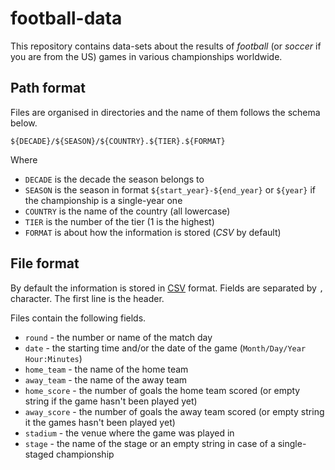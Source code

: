 # football-data

This repository contains data-sets about the results of *football* (or *soccer* if you are from the US) games in various championships worldwide.


## Path format

Files are organised in directories and the name of them follows the schema below.

```
${DECADE}/${SEASON}/${COUNTRY}.${TIER}.${FORMAT}
```

Where

* `DECADE` is the decade the season belongs to
* `SEASON` is the season in format `${start_year}-${end_year}` or `${year}` if the championship is a single-year one
* `COUNTRY` is the name of the country (all lowercase)
* `TIER` is the number of the tier (1 is the highest)
* `FORMAT` is about how the information is stored (*CSV* by default)

## File format

By default the information is stored in [CSV](https://en.wikipedia.org/wiki/Comma-separated_values) format. Fields are separated by `,` character. The first line is the header.

Files contain the following fields.

* `round` - the number or name of the match day
* `date` - the starting time and/or the date of the game (`Month/Day/Year Hour:Minutes`)
* `home_team` - the name of the home team
* `away_team` - the name of the away team
* `home_score` - the number of goals the home team scored (or empty string if the game hasn't been played yet)
* `away_score` - the number of goals the away team scored (or empty string it the games hasn't been played yet)
* `stadium` - the venue where the game was played in
* `stage` - the name of the stage or an empty string in case of a single-staged championship
